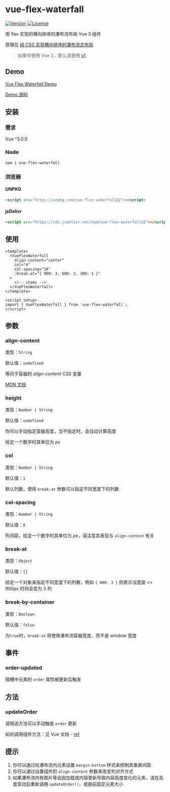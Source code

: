 # vue-flex-waterfall

[![Version](https://img.shields.io/npm/v/vue-flex-waterfall.svg?style=flat-square)](https://www.npmjs.com/package/vue-flex-waterfall)
[![License](https://img.shields.io/npm/l/vue-flex-waterfall.svg?style=flat-square)](LICENSE)

用 flex 实现的横向排序的瀑布流布局 Vue 3 组件

原理见 [纯 CSS 实现横向排序的瀑布流式布局](https://jessieji.com/2019/pure-css-masonry)

> 如果你使用 Vue 2，那么请使用 [v1](https://github.com/Tsuk1ko/vue-flex-waterfall/tree/v1)

## Demo

[Vue Flex Waterfall Demo](https://tsuk1ko.github.io/vue-flex-waterfall/)

[Demo 源码](src/App.vue)

## 安装

### 需求

Vue ^3.0.0

### Node

```bash
npm i vue-flex-waterfall
```

### 浏览器

#### UNPKG

```html
<script src="https://unpkg.com/vue-flex-waterfall@2"></script>
```

#### jsDelivr

```html
<script src="https://cdn.jsdelivr.net/npm/vue-flex-waterfall@2"></script>
```

## 使用

```vue
<template>
  <VueFlexWaterfall
    align-content="center"
    col="4"
    col-spacing="16"
    :break-at="{ 900: 3, 600: 2, 300: 1 }"
  >
    <!-- items -->
  </VueFlexWaterfall>
</template>

<script setup>
import { VueFlexWaterfall } from 'vue-flex-waterfall';
</script>
```

## 参数

### align-content

类型：`String`

默认值：`undefined`

等同于容器的 *align-content* CSS 变量

[MDN 文档](https://developer.mozilla.org/zh-CN/docs/Web/CSS/align-content)

### height

类型：`Number | String`

默认值：`undefined`

你可以手动指定容器高度，当不指定时，会自动计算高度

给定一个数字时其单位为 *px*

### col

类型：`Number | String`

默认值：`1`

默认列数，使用 `break-at` 参数可以指定不同宽度下的列数

### col-spacing

类型：`Number | String`

默认值：`0`

列间距，给定一个数字时其单位为 *px*，请注意其表现与 `align-content` 有关

### break-at

类型：`Object`

默认值：`{}`

给定一个对象来指定不同宽度下的列数，例如 `{ 900: 3 }` 则表示当宽度 <= 900px 时将会变为 3 列

### break-by-container

类型：`Boolean`

默认值：`false`

为`true`时，`break-at` 将使用瀑布流容器宽度，而不是 window 宽度

## 事件

### order-updated

插槽中元素的 `order` 属性被更新后触发

## 方法

### updateOrder

调用该方法可以手动触发 `order` 更新

如何调用组件方法：见 Vue 文档 - [ref](https://v3.cn.vuejs.org/api/special-attributes.html#ref)

## 提示

1. 你可以通过给瀑布流内元素设置 `margin-bottom` 样式来控制其垂直间距
2. 你可以通过设置组件的 `align-content` 参数来改变列对齐方式
3. 如果瀑布流内有图片等会因加载或内容更新导致内容高度变化的元素，请在高度变动后重新调用 `updateOrder()`，或提前固定元素大小
